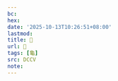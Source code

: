 ```yaml
---
bc:
hex:
date: '2025-10-13T10:26:51+08:00'
lastmod:
title: 􂤼
url: 􂤼
tags: [龜]
src: DCCV
note:
---
```

